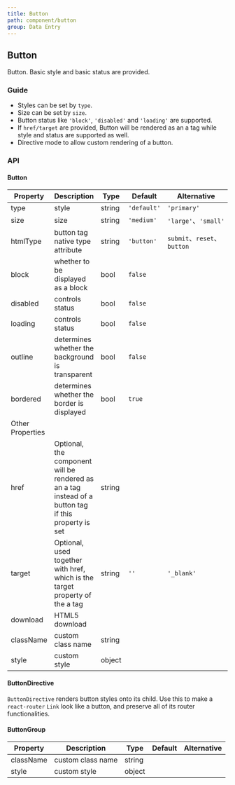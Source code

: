 ```yaml
---
title: Button
path: component/button
group: Data Entry
---
```


## Button

Button. Basic style and basic status are provided.

### Guide

- Styles can be set by `type`.
- Size can be set by `size`.
- Button status like `'block'`, `'disabled'` and `'loading'` are supported.
- If `href/target` are provided, Button will be rendered as an a tag while style and status are supported as well.
- Directive mode to allow custom rendering of a button.

### API

#### Button

| Property         | Description                                                                                          | Type   | Default     | Alternative                          |
| ---------------- | ---------------------------------------------------------------------------------------------------- | ------ | ----------- | ------------------------------------ |
| type             | style                                                                                                | string | `'default'` | `'primary'`                          |
| size             | size                                                                                                 | string | `'medium'`  | `'large'`、`'small'`                 |
| htmlType         | button tag native type attribute                                                                     | string | `'button'`  | `submit`、`reset`、`button`          |
| block            | whether to be displayed as a block                                                                   | bool   | `false`     |                                      |
| disabled         | controls status                                                                                      | bool   | `false`     |                                      |
| loading          | controls status                                                                                      | bool   | `false`     |                                      |
| outline          | determines whether the background is transparent                                                     | bool   | `false`     |                                      |
| bordered         | determines whether the border is displayed                                                           | bool   | `true`      |                                      |
| Other Properties |                                                                                                      |        |             |                                      |
| href             | Optional, the component will be rendered as an a tag instead of a button tag if this property is set | string |             |                                      |
| target           | Optional, used together with href, which is the target property of the a tag                         | string | `''`        | `'_blank'`                           |
| download         | HTML5 download                                                                                       |        |             |
| className        | custom class name                                                                                    | string |             |                                      |
| style            | custom style                                                                                         | object |             |                                      |

#### ButtonDirective

`ButtonDirective` renders button styles onto its child. Use this to make a `react-router` `Link` look like a button, and preserve all of its router functionalities.

#### ButtonGroup

| Property  | Description       | Type   | Default  | Alternative |
| --------- | ----------------- | ------ | -------- | ----------- |
| className | custom class name | string |          |             |
| style     | custom style      | object |          |             |
